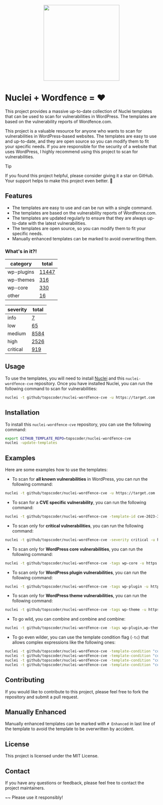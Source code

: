 <p align="center">
<img width="250" align=center src="https://user-images.githubusercontent.com/86197446/225912783-bb6c5fa9-ce45-488b-a1fd-5af705b7cced.jpg">
</p>

# Nuclei + Wordfence = ♥

This project provides a massive up-to-date collection of Nuclei templates that can be used to scan for vulnerabilities in WordPress. The templates are based on the vulnerability reports of Wordfence.com.

This project is a valuable resource for anyone who wants to scan for vulnerabilities in WordPress-based websites. The templates are easy to use and up-to-date, and they are open source so you can modify them to fit your specific needs. If you are responsible for the security of a website that uses WordPress, I highly recommend using this project to scan for vulnerabilities.

> [!TIP]
> If you found this project helpful, please consider giving it a star on GitHub.
> Your support helps to make this project even better. 🌟

## Features

* The templates are easy to use and can be run with a single command.
* The templates are based on the vulnerability reports of Wordfence.com.
* The templates are updated regularly to ensure that they are always up-to-date with the latest vulnerabilities.
* The templates are open source, so you can modify them to fit your specific needs.
* Manually enhanced templates can be marked to avoid overwriting them.

### What's in it?!

<!-- START: __STATISTICS_TABLE -->
| category | total |
|---|---|
| wp-plugins | [11447](https://github.com/search?q=%22wp-plugin%22+repo%3Atopscoder%2Fnuclei-wordfence-cve+language%3AYAML&type=code&ref=advsearch) |
| wp-themes | [316](https://github.com/search?q=%22wp-theme%22+repo%3Atopscoder%2Fnuclei-wordfence-cve+language%3AYAML&type=code&ref=advsearch) |
| wp-core | [330](https://github.com/search?q=%22wp-core%22+repo%3Atopscoder%2Fnuclei-wordfence-cve+language%3AYAML&type=code&ref=advsearch) |
| other | [16](https://github.com/search?q=repo%3Atopscoder%2Fnuclei-wordfence-cve+language%3AYAML++NOT+%22wp-plugin%22+NOT+%22wp-core%22+NOT+%22wp-theme%22+path%3A%2F%5Enuclei-templates%5C%2F%2F&type=code&ref=advsearch) |


| severity | total |
|---|---|
| info | [7](https://github.com/search?q=%22severity%3A+info%22+repo%3Atopscoder%2Fnuclei-wordfence-cve+language%3AYAML&type=code&ref=advsearch) |
| low | [65](https://github.com/search?q=severity%3A+low+repo%3Atopscoder%2Fnuclei-wordfence-cve+language%3AYAML&type=code&ref=advsearch) |
| medium | [8584](https://github.com/search?q=severity%3A+medium+repo%3Atopscoder%2Fnuclei-wordfence-cve+language%3AYAML&type=code&ref=advsearch) |
| high | [2526](https://github.com/search?q=severity%3A+high+repo%3Atopscoder%2Fnuclei-wordfence-cve+language%3AYAML&type=code&ref=advsearch) |
| critical | [919](https://github.com/search?q=severity%3A+critical+repo%3Atopscoder%2Fnuclei-wordfence-cve+language%3AYAML&type=code&ref=advsearch) |
<!-- END: __STATISTICS_TABLE -->

## Usage

To use the templates, you will need to install [Nuclei](https://github.com/projectdiscovery/nuclei) and this `nuclei-wordfence-cve` repository. Once you have installed Nuclei, you can run the following command to scan for vulnerabilities:

```bash
nuclei -t github/topscoder/nuclei-wordfence-cve -u https://target.com
```

## Installation

To install this `nuclei-wordfence-cve` repository, you can use the following command:

```bash
export GITHUB_TEMPLATE_REPO=topscoder/nuclei-wordfence-cve
nuclei -update-templates
```

## Examples

Here are some examples how to use the templates:

* To scan for **all known vulnerabilities** in WordPress, you can run the following command:

```bash
nuclei -t github/topscoder/nuclei-wordfence-cve -u https://target.com
```

* To scan for a **CVE specific vulnerability**, you can run the following command:

```bash
nuclei -t github/topscoder/nuclei-wordfence-cve -template-id cve-2023-32961 -u https://target.com
```

* To scan only for **critical vulnerabilities**, you can run the following command:

```bash
nuclei -t github/topscoder/nuclei-wordfence-cve -severity critical -u https://target.com
```

* To scan only for **WordPress core vulnerabilities**, you can run the following command:

```bash
nuclei -t github/topscoder/nuclei-wordfence-cve -tags wp-core -u https://target.com
```

* To scan only for **WordPress plugin vulnerabilities**, you can run the following command:

```bash
nuclei -t github/topscoder/nuclei-wordfence-cve -tags wp-plugin -u https://target.com
```

* To scan only for **WordPress theme vulnerabilities**, you can run the following command:

```bash
nuclei -t github/topscoder/nuclei-wordfence-cve -tags wp-theme -u https://target.com
```

* To go wild, you can combine and combine and combine:

```bash
nuclei -t github/topscoder/nuclei-wordfence-cve -tags wp-plugin,wp-theme -severity critical,high
```

* To go even wilder, you can use the template condition flag (`-tc`) that allows complex expressions like the following ones:

```bash
nuclei -t github/topscoder/nuclei-wordfence-cve -template-condition "contains(to_lower(name),'cross-site scripting') || contains(to_upper(name),'XSS')" -u https://target.com
nuclei -t github/topscoder/nuclei-wordfence-cve -template-condition "contains(to_lower(name),'sql injection') || contains(to_lower(description),'sql injection')" -u https://target.com
nuclei -t github/topscoder/nuclei-wordfence-cve -template-condition "contains(to_lower(name),'file inclusion') || contains(to_lower(description),'file inclusion')" -u https://target.com
nuclei -t github/topscoder/nuclei-wordfence-cve -template-condition "contains(to_upper(name),'CSRF') || contains(to_upper(description),'CSRF')" -u https://target.com
```

## Contributing

If you would like to contribute to this project, please feel free to fork the repository and submit a pull request.

## Manually Enhanced

Manually enhanced templates can be marked with `# Enhanced` in last line of the template to avoid the template to be overwritten by accident.

## License

This project is licensed under the MIT License.

## Contact

If you have any questions or feedback, please feel free to contact the project maintainers.

~~ Please use it responsibly!
